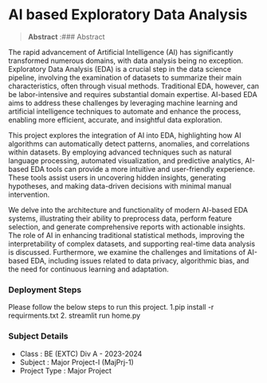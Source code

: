 # AI based Exploratory Data Analysis

> **Abstract** :### Abstract

The rapid advancement of Artificial Intelligence (AI) has significantly transformed numerous domains, with data analysis being no exception. Exploratory Data Analysis (EDA) is a crucial step in the data science pipeline, involving the examination of datasets to summarize their main characteristics, often through visual methods. Traditional EDA, however, can be labor-intensive and requires substantial domain expertise. AI-based EDA aims to address these challenges by leveraging machine learning and artificial intelligence techniques to automate and enhance the process, enabling more efficient, accurate, and insightful data exploration.

This project explores the integration of AI into EDA, highlighting how AI algorithms can automatically detect patterns, anomalies, and correlations within datasets. By employing advanced techniques such as natural language processing, automated visualization, and predictive analytics, AI-based EDA tools can provide a more intuitive and user-friendly experience. These tools assist users in uncovering hidden insights, generating hypotheses, and making data-driven decisions with minimal manual intervention.

We delve into the architecture and functionality of modern AI-based EDA systems, illustrating their ability to preprocess data, perform feature selection, and generate comprehensive reports with actionable insights. The role of AI in enhancing traditional statistical methods, improving the interpretability of complex datasets, and supporting real-time data analysis is discussed. Furthermore, we examine the challenges and limitations of AI-based EDA, including issues related to data privacy, algorithmic bias, and the need for continuous learning and adaptation.



### Deployment Steps
Please follow the below steps to run this project.
1.pip install -r requirments.txt
2. streamlit run home.py


### Subject Details
- Class : BE (EXTC) Div A - 2023-2024
- Subject : Major Project-I (MajPrj-1)
- Project Type : Major Project
